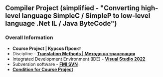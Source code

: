 ## Compiler Project (simplified - "Converting high-level language SimpleC / SimpleP to low-level language .Net IL / Java ByteCode")

### Overall Information
* **Course Project | Курсов Проект**
* Discipline - [**Translation Methods | Методи на транслация**](https://github.com/rythm-net/PU-Informatics/tree/main/IV%20%D0%BA%D1%83%D1%80%D1%81/I%20%D1%81%D0%B5%D0%BC%D0%B5%D1%81%D1%82%D1%8A%D1%80/%D0%9C%D0%B5%D1%82%D0%BE%D0%B4%D0%B8%20%D0%BD%D0%B0%20%D1%82%D1%80%D0%B0%D0%BD%D1%81%D0%BB%D0%B0%D1%86%D0%B8%D1%8F)
* Integrated Development Environment (IDE) - [**Visual Studio 2022**](https://visualstudio.microsoft.com/vs/)
* Subversion software - [**FMI SVN**](http://svn.fmi-plovdiv.org/bg)
* [**Condition for Course Project**](https://github.com/rythm-net/Compiler-Project/blob/main/Important%20materials/Condition%20for%20Course%20Project.pdf)
